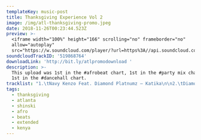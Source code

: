```yaml
---
templateKey: music-post
title: Thanksgiving Experience Vol 2
image: /img/atl-thanksgiving-promo.jpeg
date: 2018-11-26T00:23:44.523Z
preview: >-
  <iframe width="100%" height="166" scrolling="no" frameborder="no"
  allow="autoplay"
  src="https://w.soundcloud.com/player/?url=https%3A//api.soundcloud.com/tracks/519868764&color=%23ff5500&auto_play=false&hide_related=false&show_comments=true&show_user=true&show_reposts=false&show_teaser=true"></iframe>
soundcloudTrackID: '519868764'
downloadLink: 'http://bit.ly/atlpromodownload '
description: >-
  This upload was 1st in the #afrobeat chart, 1st in the #party mix chart and
  1st in the #dancehall chart.
tracklist: "1.\tNavy Kenzo Feat. Diamond Platnumz – Katika\n\n2.\tDiamond Platnumz, Lava Lava & Mbosso – Jibebe\n\n3.\tDiamond Platnumz Ft. Omarion – African Beauty\n\n4.\tNaiboi - 2 In 1 \\[Dj Shinski Extended]\n\n5.\tOtile Brown – Baby Love \\[Dj Shinski Extended]\n\n6.\tKrizbeatz Ft Yemi Alade X Harmonize – 911 Panadol\n\n7.\tOlamide – Motigbana\n\n8.\tWizkid – Fever\n\n9.\tAya Nakamura - Djadja \\[Dj Shinski Extended]\n\n10.\tSkales - Fire Waist Ft. Harmonize\n\n11.\tDavido Vs Nameless - Deadly Assurance \\[Dj Shinski Remix]\n\n12.\tMr Eazi - Property \\[Dj Shinski Remix]\n\n13.\tSkepta Ft Wizkid - Energy (Stay Far Away) \\[Dj Shinski Remix]\n\n14.\tMajor Lazer Ft Kizz Daniel & Kranium - Loyal \\[Dj Shinski Remix]\n\n15.\tMoji Shortbabaa & Jabidii – Vimbada \\[DJ Shinski Extended]\n\n16.\tEpic Ethic Feat. Rekles, Swat, Seska, Zilla - Lamba Lolo (Fully Focus Remix)\n\n17.\tDJ Slick Stuart & Roja Ft. Beenie Gunter & Skales – Pon Mi Remix\n\n18.\tA Pass – Didadada\n\n19.\tArrow Bwoy - Digi Digi"
tags:
  - thanksgiving
  - atlanta
  - shinski
  - afro
  - beats
  - extended
  - kenya
---
```


